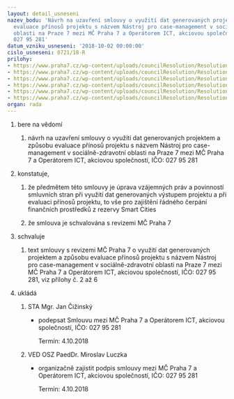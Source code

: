 ```yaml
---
layout: detail_usneseni
nazev_bodu: 'Návrh na uzavření smlouvy o využití dat generovaných projektem a způsobu
  evaluace přínosů projektu s názvem Nástroj pro case-management v sociálně-zdravotní
  oblasti na Praze 7 mezi MČ Praha 7 a Operátorem ICT, akciovou společností, IČO:
  027 95 281'
datum_vzniku_usneseni: '2018-10-02 00:00:00'
cislo_usneseni: 0721/18-R
prilohy:
- https://www.praha7.cz/wp-content/uploads/councilResolution/Resolutions/30265/export/Duvodova_zprava~394130.docx
- https://www.praha7.cz/wp-content/uploads/councilResolution/Resolutions/30265/export/Smlouva_o_spolupraci_s_MC_P7_a_OICT_financni_podpora_Smart_Prague_revize_MCP7~396013.docx
- https://www.praha7.cz/wp-content/uploads/councilResolution/Resolutions/30265/export/priloha_3_smlouvy_Logomanual_Smart_Prague~396011.pdf
- https://www.praha7.cz/wp-content/uploads/councilResolution/Resolutions/30265/export/priloha_5_popis_projektu~396014.docx
- https://www.praha7.cz/wp-content/uploads/councilResolution/Resolutions/30265/export/priloha_6_popis_struktury_dat_prenasenych_do_datove_platformy~396015.docx
- https://www.praha7.cz/wp-content/uploads/councilResolution/Resolutions/30265/export/export~396382.pdf
organ: rada
---
```

<ol class="urzList_view" id="urzList">
<li class="urzClass1" id=""><span name="1">bere na vědomí</span> 
<ol class="urzOlClass decimal ">
<li class="urzClass2" style="TEXT-ALIGN: left" id=""><span><p>návrh na uzavření smlouvy o využití dat generovaných projektem a způsobu evaluace přínosů projektu s názvem Nástroj pro case-management v sociálně-zdravotní oblasti na Praze 7 mezi MČ Praha 7 a Operátorem ICT, akciovou společností, IČO: 027 95 281<br></p></span></li></ol></li>
<li class="urzClass1" id=""><span name="50">konstatuje,</span> 
<ol class="urzOlClass decimal ">
<li class="urzClass2" style="TEXT-ALIGN: left" id=""><span><p>že předmětem této smlouvy je úprava vzájemných práv a povinností smluvních stran při využití dat generovaných výstupem projektu a při evaluaci přínosů projektu, to vše pro zajištění řádného čerpání finančních prostředků z rezervy Smart Cities<br></p></span></li><li class="urzClass2" id="" style="text-align: left;"><span><p>že smlouva je schvalována s revizemi MČ Praha 7</p></span></li></ol></li>
<li class="urzClass1" id=""><span name="24">schvaluje</span> 
<ol class="urzOlClass decimal " id="">
<li class="urzClass2" style="TEXT-ALIGN: left" id=""><span><p>text smlouvy s revizemi MČ Praha 7 o využití dat generovaných projektem a způsobu evaluace přínosů projektu s názvem Nástroj pro case-management v sociálně-zdravotní oblasti na Praze 7 mezi MČ Praha 7 a Operátorem ICT, akciovou společností, IČO: 027 95 281, viz přílohy č. 2 až&nbsp;6&nbsp;<br></p></span></li>
</ol></li><li class="urzClass1" id="urzUkoly"><span name="1">ukládá</span><ol class="urzOlClass"><li class="urzClass2"><span><p>STA Mgr. Jan Čižinský</p></span><ul class="urzUlClass"><li class="urzClass3"><span><p>podepsat Smlouvu mezi MČ Praha 7 a Operátorem ICT, akciovou společností, IČO: 027 95 281</p></span><span class="urzUkolTermin">  Termín:&nbsp;4.10.2018</span></li></ul></li><li class="urzClass2"><span><p>VED OSZ PaedDr. Miroslav Luczka</p></span><ul class="urzUlClass"><li class="urzClass3"><span><p>organizačně zajistit podpis smlouvy mezi MČ Praha 7 a Operátorem ICT, akciovou společností, IČO: 027 95 281</p></span><span class="urzUkolTermin">  Termín:&nbsp;4.10.2018</span></li></ul></li></ol></li>
</ol>